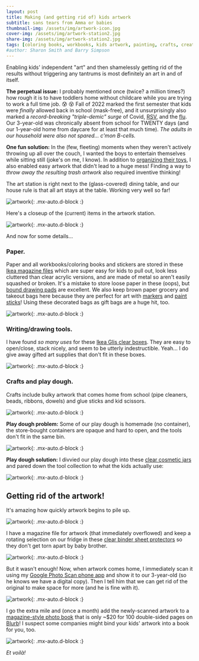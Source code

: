 ```yaml
---
layout: post
title: Making (and getting rid of) kids artwork
subtitle: sans tears from Amma or babies
thumbnail-img: /assets/img/artwork-icon.jpg
cover-img: /assets/img/artwork-station2.jpg
share-img: /assets/img/artwork-station2.jpg
tags: [coloring books, workbooks, kids artwork, painting, crafts, creativity, photo books]
#author: Sharon Smith and Barry Simpson
---
```


Enabling kids' independent "art" and then shamelessly getting rid of the results without triggering any tantrums is most definitely an art in and of itself.

**The perpetual issue:** I probably mentioned once (twice? a million times?) how rough it is to have toddlers home without
childcare while you are trying to work a full time job. :cold_sweat: :dizzy_face: Fall of 2022 marked the first semester that kids were *finally*
allowed back in school (mask-free), and it unsurprisingly also marked a *record-breaking "triple-demic" surge* of 
Covid, [RSV](https://www.ncbi.nlm.nih.gov/pmc/articles/PMC9844019/), and the [flu](https://www.vox.com/2022/12/6/23494948/flu-influenza-rsv-covid-vaccine-chart-tripledemic-tridemic). 
Our 3-year-old was chronically absent from school for TWENTY days (and our 1-year-old home from daycare for at least that much time). 
*The adults in our household were also not spared... c'mon B-cells.*

**One fun solution:** In the (few, fleeting) moments when they weren't actively throwing up all over the couch, 
I wanted the boys to entertain themselves while sitting still (joke's on me, I know). 
In addition to [organizing their toys](../2022-12-30-toys), I also enabled easy artwork that didn't lead to a huge mess! 
Finding a way to *throw away the resulting trash artwork* also required inventive thinking! 

The art station is right next to the (glass-covered) dining table, and our house rule is that all art stays at the table. Working very well so far!

![artwork](../assets/img/artwork-station.jpg){: .mx-auto.d-block :}

Here's a closeup of the (current) items in the artwork station.

![artwork](../assets/img/artwork-station2.jpg){: .mx-auto.d-block :}

And now for some details...

### Paper.

Paper and all workbooks/coloring books and stickers are stored in these [Ikea magazine files](https://www.ikea.com/us/en/p/droenjoens-magazine-file-white-10439694/) 
which are super easy for kids to pull out, look less cluttered than clear acrylic versions, and are made of metal so aren't easily squashed or broken. It's a mistake to store
loose paper in these (oops), but [bound drawing pads](https://www.amazon.com/Melissa-Doug-Drawing-Paper-inches/dp/B01AW5V7PE) are excellent. We also keep
brown paper grocery and takeout bags here because they are perfect for 
art with [markers](https://www.amazon.com/Crayola-Pip-Squeaks-Skinnies-Washable-Markers/dp/B0019665DK) and [paint sticks](https://www.amazon.com/Giftable-Twistable-Including-Scrapbooking-Journaling/dp/B01AUP5U04)!
Using these decorated bags as gift bags are a huge hit, too.

![artwork](../assets/img/artwork04.jpg){: .mx-auto.d-block :}

### Writing/drawing tools.

I have found *so many uses* for these [Ikea Glis clear boxes](https://www.ikea.com/us/en/p/glis-box-with-lid-clear-40466148/). They are easy to open/close, stack nicely, and seem to be utterly indestructible.
Yeah... I do give away gifted art supplies that don't fit in these boxes.

![artwork](../assets/img/artwork09.jpg){: .mx-auto.d-block :}

### Crafts and play dough.

Crafts include bulky artwork that comes home from school (pipe cleaners, beads, ribbons, dowels) and 
glue sticks and kid scissors.

![artwork](../assets/img/artwork05.jpg){: .mx-auto.d-block :}

**Play dough problem:** Some of our play dough is homemade (no container), the store-bought containers are opaque and hard to open, and the tools don't fit in the same bin. 

![artwork](../assets/img/artwork13.jpg){: .mx-auto.d-block :}

**Play dough solution:** I divvied our play 
dough into these [clear cosmetic jars](https://www.amazon.com/gp/product/B08X1MM1HT) and pared down the tool collection to what the kids actually 
use: 

![artwork](../assets/img/artwork10.jpg){: .mx-auto.d-block :}

## Getting rid of the artwork!

It's amazing how quickly artwork begins to pile up. 

![artwork](../assets/img/artwork01.jpg){: .mx-auto.d-block :}

I have a magazine file for artwork (that immediately overflowed) and keep a 
rotating selection on our fridge in these [clear binder sheet protectors](https://www.amazon.com/Count-Diamond-Heavyweight-Protectors-Strong/dp/B085PP4D5S) 
so they don't get torn apart by baby brother. 

![artwork](../assets/img/artwork08.jpg){: .mx-auto.d-block :}

But it wasn't enough! Now, when artwork comes home, I immediately scan it using my [Google Photo Scan phone app](https://www.google.com/photos/scan/) 
and show it to our 3-year-old (so he knows we have a digital copy).
Then I tell him that we can get rid of the original to make space for more (and he is fine with it). 

![artwork](../assets/img/artwork11.jpg){: .mx-auto.d-block :}

I go the extra mile and (once a month) add the newly-scanned artwork to a 
[magazine-style photo book](https://www.blurb.com/pricing#/tab/magazines) that is only ~$20 for 100 double-sided pages on [Blurb](https://www.blurb.com/magazine)! 
I suspect some companies might bind your kids' artwork into a book for you, too.

![artwork](../assets/img/artwork12.jpg){: .mx-auto.d-block :}

*Et voilà!*